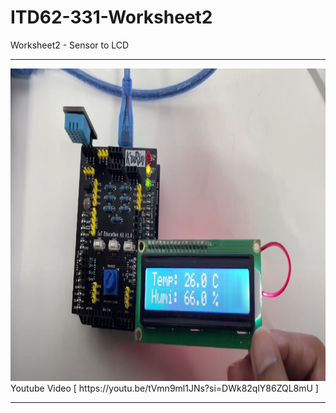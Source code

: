 # ITD62-331-Worksheet2
Worksheet2 - Sensor to LCD
<hr>
<img src="https://github.com/ffixxpp/ITD62-331-Worksheet2/blob/main/Sersor2.png?raw=true" width="auto" height="500">
Youtube Video [ https://youtu.be/tVmn9ml1JNs?si=DWk82qlY86ZQL8mU ]
<hr>
